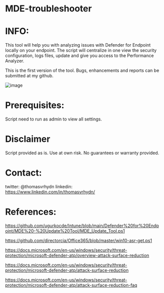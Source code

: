 # MDE-troubleshooter
# INFO:
This tool will help you with analyzing issues with Defender for Endpoint locally on your endpoint. The script will centralize in one view the security configuration, logs files, update
and give you access to the Performance Analyzer.

This is the first version of the tool. Bugs, enhancements and reports can be submitted at my github.

![image](https://github.com/ThomasVrhydn/MDE-troubleshooter/assets/80472867/a604e7e7-9fd1-4c98-8a41-505b6c537b96)

# Prerequisites: 

Script need to run as admin to view all settings.

# Disclaimer

Script provided as is. Use at own risk. No guarantees or warranty provided.

# Contact:
twitter:  @thomasvrhydn
linkedin: https://www.linkedin.com/in/thomasvrhydn/

# References:

https://github.com/ugurkocde/Intune/blob/main/Defender%20for%20Endpoint/MDE%20-%20Update%20Tool/MDE_Update_Tool.ps1

https://github.com/directorcia/Office365/blob/master/win10-asr-get.ps1

https://docs.microsoft.com/en-us/windows/security/threat-protection/microsoft-defender-atp/overview-attack-surface-reduction

https://docs.microsoft.com/en-us/windows/security/threat-protection/microsoft-defender-atp/attack-surface-reduction

https://docs.microsoft.com/en-us/windows/security/threat-protection/microsoft-defender-atp/attack-surface-reduction-faq

